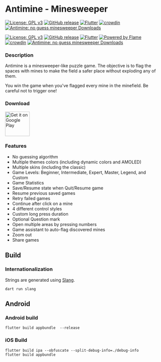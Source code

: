 # Antimine - Minesweeper
[![License: GPL v3](https://img.shields.io/badge/License-GPLv3-blue.svg)](https://www.gnu.org/licenses/gpl-3.0) [![GitHub release](https://img.shields.io/github/release/lucasnlm/antimine-flutter.svg?maxAge=60)](https://github.com/lucasnlm/antimine-flutter/releases) [![Flutter](https://img.shields.io/badge/Flutter-02569B?style=flat&logo=flutter&logoColor=white)](https://ktlint.github.io/) [![crowdin](https://badges.crowdin.net/antimine-android/localized.svg)](https://crowdin.com/project/antimine-android) [![Antimine: no guess minesweeper Downloads](https://www.appbrain.com/shield/com.logical.minato.svg)](https://www.appbrain.com/app/antimine-no-guess-minesweeper/com.logical.minato)

[![License: GPL v3](https://img.shields.io/badge/License-GPLv3-blue.svg)](https://www.gnu.org/licenses/gpl-3.0) [![GitHub release](https://img.shields.io/github/release/lucasnlm/antimine-flutter.svg?maxAge=60)](https://github.com/lucasnlm/antimine-flutter/releases) [![Flutter](https://img.shields.io/badge/Flutter-02569B?style=flat&logo=flutter&logoColor=white)](https://flutter.dev/) [![Powered by Flame](https://img.shields.io/badge/Powered%20by-%F0%9F%94%A5-orange.svg)](https://flame-engine.org) [![crowdin](https://badges.crowdin.net/antimine-android/localized.svg)](https://crowdin.com/project/antimine-android) [![Antimine: no guess minesweeper Downloads](https://www.appbrain.com/shield/com.logical.minato.svg)](https://www.appbrain.com/app/antimine-no-guess-minesweeper/com.logical.minato)

### Description

Antimine is a minesweeper-like puzzle game. The objective is to flag the spaces with mines to make the field a safer place without exploding any of them.

You win the game when you've flagged every mine in the minefield. Be careful not to trigger one!


### Download

<a href="https://play.google.com/store/apps/details?id=com.logical.minato">
    <img src="https://raw.githubusercontent.com/lucasnlm/antimine-android/master/.github/google_play.png" alt="Get it on Google Play" height="80"/>
</a>

### Features

- No guessing algorithm
- Multiple themes colors (including dynamic colors and AMOLED)
- Multiple skins (including the classic)
- Game Levels: Beginner, Intermediate, Expert, Master, Legend, and Custom
- Game Statistics
- Save/Resume state when Quit/Resume game
- Resume previous saved games
- Retry failed games
- Continue after click on a mine
- 4 different control styles
- Custom long press duration
- Optional Question mark
- Open multiple areas by pressing numbers
- Game assistant to auto-flag discovered mines
- Zoom out
- Share games

## Build

### Internationalization

Strings are generated using [Slang](https://pub.dev/packages/slang).

```
dart run slang
```

## Android

### Android build

```
flutter build appbundle  --release 
```

### iOS Build

```
flutter build ipa --obfuscate --split-debug-info=./debug-info
flutter build appbundle
```
